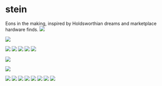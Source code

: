 # stein
Eons in the making, inspired by Holdsworthian dreams and marketplace hardware finds.
![](2017-03-16%2018.33.29.jpg)

![](2017-03-16%2019.49.26.jpg)

![](2017-03-16%2022.52.00.jpg)
![](2017-03-17%2023.05.15.jpg)
![](2017-03-30%2019.24.42.jpg)
![](2017-09-21%2018.08.43.jpg)
![](2017-09-28%2016.53.31.jpg)

![](2017-09-28%2017.56.53.jpg)

![](2017-09-28%2018.43.56.jpg)

![](2017-09-28%2019.07.54.jpg)
![](2017-10-05%2018.56.26.jpg)
![](2017-11-23%2018.35.03.jpg)
![](2017-11-23%2018.35.13.jpg)
![](Pasted%20image%2020250211105517.png)
![](Pasted%20image%2020250211105506.png)
![](Pasted%20image%2020250211105448.png)
![](Pasted%20image%2020250211105436.png)